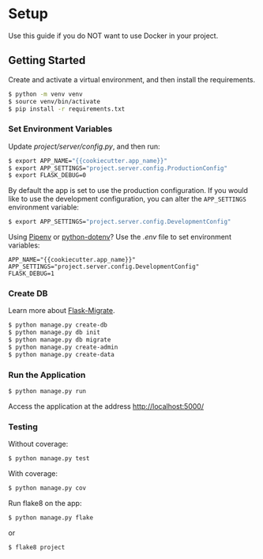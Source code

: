 # Setup

Use this guide if you do NOT want to use Docker in your project.

## Getting Started

Create and activate a virtual environment, and then install the requirements.

```sh
$ python -m venv venv
$ source venv/bin/activate
$ pip install -r requirements.txt
```

### Set Environment Variables

Update *project/server/config.py*, and then run:

```sh
$ export APP_NAME="{{cookiecutter.app_name}}"
$ export APP_SETTINGS="project.server.config.ProductionConfig"
$ export FLASK_DEBUG=0
```
By default the app is set to use the production configuration. If you would like to use the development configuration, you can alter the `APP_SETTINGS` environment variable:

```sh
$ export APP_SETTINGS="project.server.config.DevelopmentConfig"
```

Using [Pipenv](https://docs.pipenv.org/) or [python-dotenv](https://github.com/theskumar/python-dotenv)? Use the *.env* file to set environment variables:

```
APP_NAME="{{cookiecutter.app_name}}"
APP_SETTINGS="project.server.config.DevelopmentConfig"
FLASK_DEBUG=1
```

### Create DB

Learn more about [Flask-Migrate](https://flask-migrate.readthedocs.io/en/latest/).

```sh
$ python manage.py create-db
$ python manage.py db init
$ python manage.py db migrate
$ python manage.py create-admin
$ python manage.py create-data
```

### Run the Application


```sh
$ python manage.py run
```

Access the application at the address [http://localhost:5000/](http://localhost:5000/)

### Testing

Without coverage:

```sh
$ python manage.py test
```

With coverage:

```sh
$ python manage.py cov
```

Run flake8 on the app:

```sh
$ python manage.py flake
```

or

```sh
$ flake8 project
```
